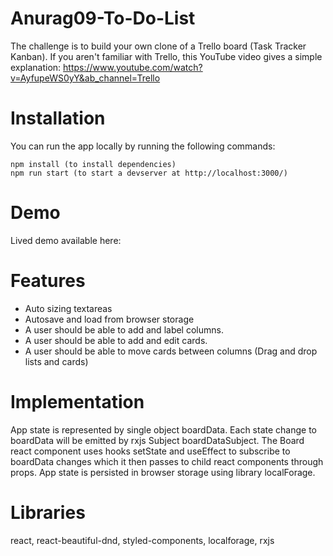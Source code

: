 # Anurag09-To-Do-List
The challenge is to build your own clone of a Trello board (Task Tracker Kanban). If you aren't familiar with Trello, this YouTube video gives a simple explanation:
https://www.youtube.com/watch?v=AyfupeWS0yY&ab_channel=Trello

# Installation

You can run the app locally by running the following commands:

    npm install (to install dependencies)
    npm run start (to start a devserver at http://localhost:3000/)

# Demo
Lived demo available here: 

# Features
- Auto sizing textareas
- Autosave and load from browser storage
- A user should be able to add and label columns.
- A user should be able to add and edit cards.
- A user should be able to move cards between columns (Drag and drop lists and cards)

# Implementation

App state is represented by single object boardData. Each state change to boardData will be emitted by rxjs Subject boardDataSubject. The Board react component uses hooks setState and useEffect to subscribe to boardData changes which it then passes to child react components through props. App state is persisted in browser storage using library localForage.

# Libraries
react, react-beautiful-dnd, styled-components, localforage, rxjs
